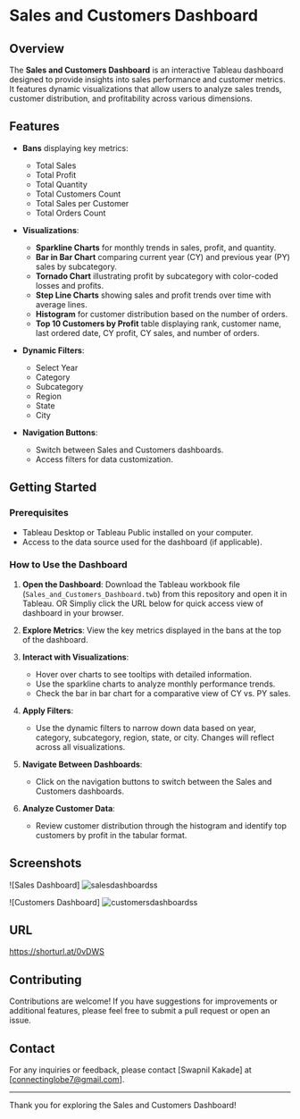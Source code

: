 # Sales and Customers Dashboard

## Overview
The **Sales and Customers Dashboard** is an interactive Tableau dashboard designed to provide insights into sales performance and customer metrics. It features dynamic visualizations that allow users to analyze sales trends, customer distribution, and profitability across various dimensions.

## Features
- **Bans** displaying key metrics:
  - Total Sales
  - Total Profit
  - Total Quantity
  - Total Customers Count
  - Total Sales per Customer
  - Total Orders Count

- **Visualizations**:
  - **Sparkline Charts** for monthly trends in sales, profit, and quantity.
  - **Bar in Bar Chart** comparing current year (CY) and previous year (PY) sales by subcategory.
  - **Tornado Chart** illustrating profit by subcategory with color-coded losses and profits.
  - **Step Line Charts** showing sales and profit trends over time with average lines.
  - **Histogram** for customer distribution based on the number of orders.
  - **Top 10 Customers by Profit** table displaying rank, customer name, last ordered date, CY profit, CY sales, and number of orders.

- **Dynamic Filters**:
  - Select Year
  - Category
  - Subcategory
  - Region
  - State
  - City

- **Navigation Buttons**:
  - Switch between Sales and Customers dashboards.
  - Access filters for data customization.

## Getting Started

### Prerequisites
- Tableau Desktop or Tableau Public installed on your computer.
- Access to the data source used for the dashboard (if applicable).

### How to Use the Dashboard
1. **Open the Dashboard**: Download the Tableau workbook file (`Sales_and_Customers_Dashboard.twb`) from this repository and open it in Tableau. OR 
  Simpliy click the URL below for quick access view of dashboard in your browser. 
2. **Explore Metrics**: View the key metrics displayed in the bans at the top of the dashboard.

3. **Interact with Visualizations**:
   - Hover over charts to see tooltips with detailed information.
   - Use the sparkline charts to analyze monthly performance trends.
   - Check the bar in bar chart for a comparative view of CY vs. PY sales.

4. **Apply Filters**: 
   - Use the dynamic filters to narrow down data based on year, category, subcategory, region, state, or city. Changes will reflect across all visualizations.

5. **Navigate Between Dashboards**: 
   - Click on the navigation buttons to switch between the Sales and Customers dashboards.

6. **Analyze Customer Data**: 
   - Review customer distribution through the histogram and identify top customers by profit in the tabular format.

## Screenshots
![Sales Dashboard] ![salesdashboardss](https://github.com/user-attachments/assets/a17109f0-6fd3-475f-b184-6bad1592a6ad)


![Customers Dashboard] ![customersdashboardss](https://github.com/user-attachments/assets/69cd72e7-d491-4450-96d8-098b72f92df7)


## URL
https://shorturl.at/0vDWS

## Contributing
Contributions are welcome! If you have suggestions for improvements or additional features, please feel free to submit a pull request or open an issue.


## Contact
For any inquiries or feedback, please contact [Swapnil Kakade] at [connectinglobe7@gmail.com].

---

Thank you for exploring the Sales and Customers Dashboard!
